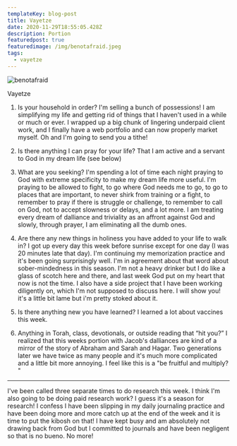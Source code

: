 ```yaml
---
templateKey: blog-post
title: Vayetze
date: 2020-11-29T18:55:05.428Z
description: Portion
featuredpost: true
featuredimage: /img/benotafraid.jpeg
tags:
  - vayetze
---
```


![benotafraid](/img/benotafraid.jpg)

Vayetze

1. Is your household in order?
   I'm selling a bunch of possessions! I am simplifying my life and getting rid of things that I haven't used in a while or much or ever. I wrapped up a big chunk of lingering underpaid client work, and I finally have a web portfolio and can now properly market myself. Oh and I'm going to send you a tithe!

2. Is there anything I can pray for your life? That I am active and a servant to God in my dream life (see below)

3. What are you seeking?
   I'm spending a lot of time each night praying to God with extreme specificity to make my dream life more useful. I'm praying to be allowed to fight, to go where God needs me to go, to go to places that are important, to never shirk from training or a fight, to remember to pray if there is struggle or challenge, to remember to call on God, not to accept slowness or delays, and a lot more. I am treating every dream of dalliance and triviality as an affront against God and slowly, through prayer, I am eliminating all the dumb ones.

4. Are there any new things in holiness you have added to your life to walk in?
   I got up every day this week before sunrise except for one day (I was 20 minutes late that day). I'm continuing my memorization practice and it's been going surprisingly well. I'm in agreement about that word about sober-mindedness in this season. I'm not a heavy drinker but I do like a glass of scotch here and there, and last week God put on my heart that now is not the time. I also have a side project that I have been working diligently on, which I'm not supposed to discuss here. I will show you! it's a little bit lame but i'm pretty stoked about it.

5. Is there anything new you have learned?
   I learned a lot about vaccines this week.

6. Anything in Torah, class, devotionals, or outside reading that “hit you?”
   I realized that this weeks portion with Jacob's dalliances are kind of a mirror of the story of Abraham and Sarah and Hagar. Two generations later we have twice as many people and it's much more complicated and a little bit more annoying. I feel like this is a "be fruitful and multiply? "

---

I've been called three separate times to do research this week. I think I'm also going to be doing paid research work? I guess it's a season for research! I confess I have been slipping in my daily journaling practice and have been doing more and more catch up at the end of the week and it is time to put the kibosh on that! I have kept busy and am absolutely not drawing back from God but I committed to journals and have been negligent so that is no bueno. No more!
